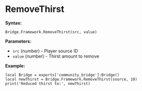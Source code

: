 # RemoveThirst

**Syntax:**

```
Bridge.Framework.RemoveThirst(src, value)
```

**Parameters:**

* `src` (number) - Player source ID
* `value` (number) - Thirst amount to remove

**Example:**

```
local Bridge = exports['community_bridge']:Bridge()
local newThirst = Bridge.Framework.RemoveThirst(source, 10)
print('Reduced thirst to:', newThirst)
```
